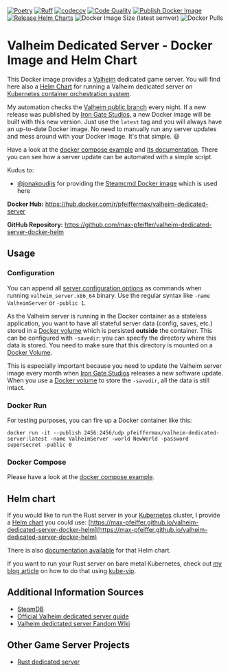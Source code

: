 [![Poetry](https://img.shields.io/endpoint?url=https://python-poetry.org/badge/v0.json)](https://python-poetry.org/)
[![Ruff](https://img.shields.io/endpoint?url=https://raw.githubusercontent.com/astral-sh/ruff/main/assets/badge/v2.json)](https://github.com/astral-sh/ruff)
[![codecov](https://codecov.io/gh/max-pfeiffer/valheim-dedicated-server-docker-helm/graph/badge.svg?token=kP5LQLcpJi)](https://codecov.io/gh/max-pfeiffer/valheim-dedicated-server-docker-helm)
[![Code Quality](https://github.com/max-pfeiffer/valheim-dedicated-server-docker-helm/actions/workflows/code-quality.yaml/badge.svg)](https://github.com/max-pfeiffer/valheim-dedicated-server-docker-helm/actions/workflows/code-quality.yaml)
[![Publish Docker Image](https://github.com/max-pfeiffer/valheim-dedicated-server-docker-helm/actions/workflows/publish.yaml/badge.svg)](https://github.com/max-pfeiffer/valheim-dedicated-server-docker-helm/actions/workflows/publish.yaml)
[![Release Helm Charts](https://github.com/max-pfeiffer/valheim-dedicated-server-docker-helm/actions/workflows/helm-release.yaml/badge.svg)](https://github.com/max-pfeiffer/valheim-dedicated-server-docker-helm/actions/workflows/helm-release.yaml)
![Docker Image Size (latest semver)](https://img.shields.io/docker/image-size/pfeiffermax/valheim-dedicated-server?sort=semver)
![Docker Pulls](https://img.shields.io/docker/pulls/pfeiffermax/valheim-dedicated-server)

# Valheim Dedicated Server - Docker Image and Helm Chart
This Docker image provides a [Valheim](https://www.valheimgame.com/) dedicated game server.
You will find here also a [Helm Chart](https://helm.sh/) for running a Valheim dedicated server on [Kubernetes container orchestration system](https://kubernetes.io/).

My automation checks the [Valheim public branch](https://steamdb.info/app/896660/depots/?branch=public) every
night. If a new release was published by [Iron Gate Studios](https://irongate.se/), a new Docker image will be built
with this new version. Just use the `latest` tag and you will always have an up-to-date Docker image. No need to
manually run any server updates and mess around with your Docker image. It's that simple. :smiley:

Have a look at the [docker compose example](examples/docker-compose/compose.yaml) and
[its documentation](examples/docker-compose#automated-server-updates).
There you can see how a server update can be automated with a simple script.

Kudus to:
* [@jonakoudijs](https://github.com/jonakoudijs) for providing the [Steamcmd Docker image](https://github.com/steamcmd/docker) which is used here

**Docker Hub:** https://hub.docker.com/r/pfeiffermax/valheim-dedicated-server

**GitHub Repository:** https://github.com/max-pfeiffer/valheim-dedicated-server-docker-helm

## Usage
### Configuration
You can append all [server configuration options](https://www.corrosionhour.com/rust-admin-commands/) as commands
when running `valheim_server.x86_64` binary. Use the regular syntax like `-name ValheimServer` or `-public 1`.

As the Valheim server is running in the Docker container as a stateless application, you want to have all stateful server
data (config, saves, etc.) stored in a [Docker volume](https://docs.docker.com/storage/volumes/)
which is persisted **outside** the container. This can be configured with `-savedir`: you can specify the
directory where this data is stored. You need to make sure that this directory is mounted on
a [Docker Volume](https://docs.docker.com/storage/volumes/).

This is especially important because you need to update the Valheim server image every month when
[Iron Gate Studios](https://irongate.se/) releases a new software update. When you use a
[Docker volume](https://docs.docker.com/storage/volumes/) to store the `-savedir`, all the data is still intact.

### Docker Run
For testing purposes, you can fire up a Docker container like this:
```shell
docker run -it --publish 2456:2456/udp pfeiffermax/valheim-dedicated-server:latest -name ValheimServer -world NewWorld -password supersecret -public 0
```

### Docker Compose
Please have a look at the [docker compose example](examples/docker-compose/README.md).

## Helm chart
If you would like to run the Rust server in your [Kubernetes](https://kubernetes.io/) cluster, I provide a
[Helm chart](https://helm.sh/) you could use: [https://max-pfeiffer.github.io/valheim-dedicated-server-docker-helm](https://max-pfeiffer.github.io/valheim-dedicated-server-docker-helm)

There is also [documentation available](charts/valheim/README.md) for that Helm chart.

If you want to run your Rust server on bare metal Kubernetes, check out
[my blog article](https://max-pfeiffer.github.io/blog/hosting-game-servers-on-bare-metal-kubernetes-with-kube-vip.html)
on how to do that using [kube-vip](https://kube-vip.io/).

## Additional Information Sources
* [SteamDB](https://steamdb.info/app/896660/info/)
* [Official Valheim dedicated server guide](https://www.valheimgame.com/support/a-guide-to-dedicated-servers/)
* [Valheim dedictated server Fandom Wiki](https://valheim.fandom.com/wiki/Dedicated_servers)

## Other Game Server Projects
* [Rust dedicated server](https://github.com/max-pfeiffer/rust-game-server-docker)
